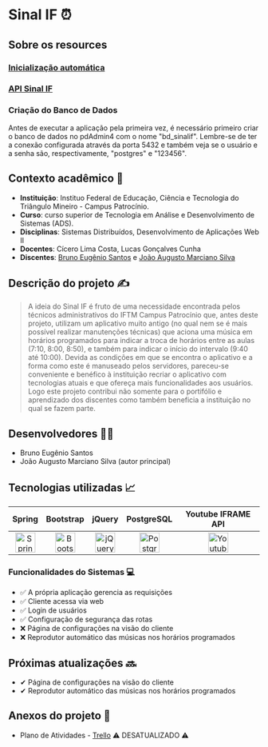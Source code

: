 # Sinal IF ⏰

## Sobre os resources

### [Inicialização automática](https://github.com/CTIC-PTC-IFTM/CTIC-sinalif/blob/main/resources/Inicialização%20Automática/Orientações%20da%20Inicialização.md)
### [API Sinal IF](https://github.com/CTIC-PTC-IFTM/CTIC-sinalif/blob/main/resources/API_sinalif/Orientações%20da%20API.md)
### Criação do Banco de Dados
Antes de executar a aplicação pela primeira vez, é necessário primeiro criar o banco de dados no pdAdmin4 com o nome "bd_sinalif". Lembre-se de ter a conexão configurada através da porta 5432 e também veja se o usuário e a senha são, respectivamente, "postgres" e "123456".

## Contexto acadêmico 📖
- **Instituição**: Instituo Federal de Educação, Ciência e Tecnologia do Triângulo Mineiro - Campus Patrocínio.
- **Curso**: curso superior de Tecnologia em Análise e Desenvolvimento de Sistemas (ADS).
- **Disciplinas**: Sistemas Distribuídos, Desenvolvimento de Aplicações Web II
- **Docentes**: Cícero Lima Costa, Lucas Gonçalves Cunha
- **Discentes**: [Bruno Eugênio Santos](https://github.com/brunoeugeniodev) e [João Augusto Marciano Silva](https://github.com/joaomarcianodev)

## Descrição do projeto ✍
 > A ideia do Sinal IF é fruto de uma necessidade encontrada pelos técnicos administrativos do IFTM Campus Patrocínio que, antes deste projeto, utilizam um aplicativo muito antigo (no qual nem se é mais possível realizar manutenções técnicas) que aciona uma música em horários programados para indicar a troca de horários entre as aulas (7:10, 8:00, 8:50), e também para indicar o início do intervalo (9:40 até 10:00). Devida as condições em que se encontra o aplicativo e a forma como este é manuseado pelos servidores, pareceu-se conveniente e benéfico à instituição recriar o aplicativo com tecnologias atuais e que ofereça mais funcionalidades aos usuários. Logo este projeto contribui não somente para o portifólio e aprendizado dos discentes como também beneficia a instituição no qual se fazem parte.

## Desenvolvedores 👨‍💻
- Bruno Eugênio Santos
- João Augusto Marciano Silva (autor principal)

## Tecnologias utilizadas 📈
| Spring | Bootstrap | jQuery | PostgreSQL | Youtube IFRAME API |
| :---: | :---: | :---: | :---: | :---: |
| <img src="https://miro.medium.com/v2/resize:fit:720/format:webp/1*8QxPAk1bQFmTrkuLERm1wQ.png" height="40" alt="Spring logo"/> | <img src="https://upload.wikimedia.org/wikipedia/commons/thumb/b/b2/Bootstrap_logo.svg/1280px-Bootstrap_logo.svg.png" height="40" alt="Bootstrap logo"/> | <img src="https://cdn.iconscout.com/icon/free/png-256/free-jquery-8-1175153.png?f=webp" height="40" alt="jQuery logo"/> | <img src="https://upload.wikimedia.org/wikipedia/commons/2/29/Postgresql_elephant.svg" height="40" alt="PostgresSQL logo"/> | <img src="https://upload.wikimedia.org/wikipedia/commons/e/ef/Youtube_logo.png" height="40" alt="Youtube API logo"/> |

### Funcionalidades do Sistemas 💻
- ✅ A própria aplicação gerencia as requisições
- ✅ Cliente acessa via web
- ✅ Login de usuários
- ✅ Configuração de segurança das rotas
- ❌ Página de configurações na visão do cliente
- ❌ Reprodutor automático das músicas nos horários programados

## Próximas atualizações 🔜
- ✔ Página de configurações na visão do cliente
- ✔ Reprodutor automático das músicas nos horários programados

## Anexos do projeto 🔗
- Plano de Atividades - [Trello](https://trello.com/b/XsppoiAi/sinal-if) ⚠ DESATUALIZADO ⚠
